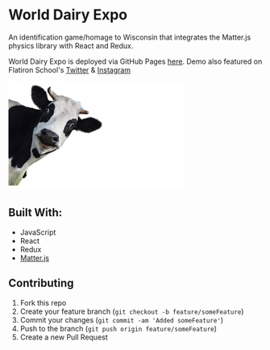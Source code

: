 # World Dairy Expo

An identification game/homage to Wisconsin that integrates the Matter.js physics library with React and Redux.

World Dairy Expo is deployed via GitHub Pages [here](http://cjacks.net/world-dairy-expo/).
Demo also featured on Flatiron School's [Twitter](https://twitter.com/FlatironSchool/status/1002649636253913088) & [Instagram](https://www.instagram.com/p/BjfukwfBSHJ/?taken-by=flatironschool)

![](src/images/readme-cow.png)

## Built With:

+ JavaScript
+ React
+ Redux
+ [Matter.js](https://github.com/liabru/matter-js)

## Contributing

1. Fork this repo
2. Create your feature branch (`git checkout -b feature/someFeature`)
3. Commit your changes (`git commit -am 'Added someFeature'`)
4. Push to the branch (`git push origin feature/someFeature`)
5. Create a new Pull Request
